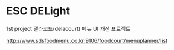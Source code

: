 <h1>ESC DELight</h1>

1st project
델라코드(delacourt) 메뉴 UI 개선 프로젝트

http://www.sdsfoodmenu.co.kr:9106/foodcourt/menuplanner/list


